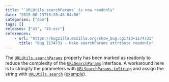 ```yaml
---
title: "`URLUtils.searchParams` is now readonly"
date: "2015-06-13T15:20:46-04:00"
categories: ["dom"]
tags: []
releases: ["41", "45-esr"]
references:
    - url: "https://bugzilla.mozilla.org/show_bug.cgi?id=1174731"
      title: "Bug 1174731 - Make searchParams attribute readonly"
---
```

The [`URLUtils.searchParams`](https://developer.mozilla.org/docs/Web/API/URLUtils/searchParams) property has been marked as readonly to reduce the complexity of the [`URLSearchParams`](https://developer.mozilla.org/docs/Web/API/URLSearchParams) interface. A workaround here is to stringify the parameters with [`URLSearchParams.toString`](https://developer.mozilla.org/docs/Web/API/URLSearchParams/toString) and assign the string with [`URLUtils.search`](https://developer.mozilla.org/docs/Web/API/URLUtils/search) ([example](https://github.com/bzdeck/bzdeck/commit/c0841f7f0bfe17fac71b606be6b3777049aea6dc)).
